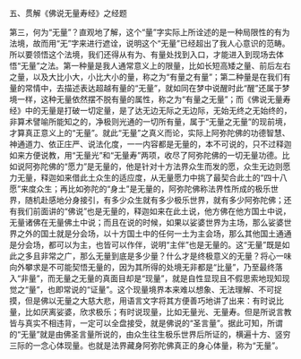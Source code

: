 五、贯解《佛说无量寿经》之经题

​        第三，何为“无量”？直观地了解，这个“量”字实际上所诠述的是一种局限性的有为法境，故而用“无”字来进行遮诠，说明这个“无量”已经超出了我人心意识的范畴。所以要领悟这个法境，我们还得从有为、有量处找到入口，才能进入到现场去体悟“无量”之法。
​        第一种量是我人通常意义上的限量，比如长短高矮之量、前后左右之量，以及大比小大，小比大小的量，称之为“有量之有量”；第二种量是在我们有量的常情中，去描述表达超越有量的“无量”，就如同在梦中说醒时此“醒”还属于梦境一样，这种无量依然摆不脱有量的属性，称之为“有量之无量”；而《佛说无量寿经》中的无量是打破一切定量，是了达无边无际之无边际，无始无终之无始终的，非算术譬喻所能知之的，净极则光通的一切所有量，属于“无量之无量”的现前境，才算真正意义上的“无量”。
​        就此“无量”之真义而论，实际上阿弥陀佛的功德智慧、神通道力、依正庄严、说法化度，一一内容都是无量的，本不可说的，只不过释迦如来方便说教，用“无量光”和“无量寿”两项，收尽了阿弥陀佛的一切无量功德。比如说阿弥陀佛的“愿力”是无量的，他是针对十方法界众生而发的愿，众生无边则愿力无量，释迦如来借此土众生的适应度，从无量愿力中挑了最契合此土的“四十八愿”来度众生；再比如弥陀的“身土”是无量的，阿弥陀佛称法界性所成的极乐世界，随机赴感地分身接引，有多少众生就有多少极乐世界，就有多少阿弥陀佛；还有我们前面讲的“佛说”也是无量的，释迦如来在此土说，他方佛在他方国土中说，无量诸佛在无量佛土中说；而且在说的时候，如果以娑婆世界为主场，那么娑婆世界之外的国土就是分会场，以十方国土中的任何一土为主会场，那么其他国土通通是分会场，都可以为主，也皆可以作伴，说明“主伴”也是无量的。
​        这“无量”既是如此之多且非常之广，那么无量到底是多少量？什么才是终极意义的无量？将心一味向外攀求是不可能契悟无量的，因为其所得的处境无非都是“比量”，乃至最终落入“非量”，而无量之无量的真面目却是“现量”，就是自性显现且不假思索地现知现觉之“量”，也即常说的“证量”。这个现量境界本来难以想象、无法理解、不可捉摸，但是佛以无量之大慈大悲，用语言文字将其方便善巧地讲了出来：有时说比量，比如厌离娑婆，欣求极乐；有时说现量，比如无量光、无量寿。但是所说言教皆与真实不相违背，一定可以全盘接受，就是佛说的“圣言量”。
​        据此可知，所谓的“无量”就是由佛圣言量所说的，由众生往生极乐世界后所证的，横遍十方、竖穷三际的一念心体现量。也就是法界藏身阿弥陀佛真正的身心体量，称为“无量”。